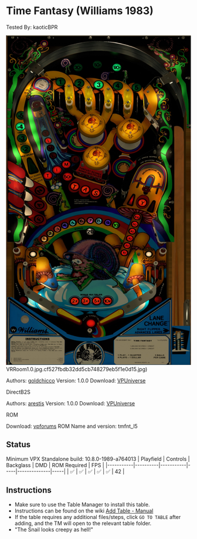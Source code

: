 # Time Fantasy (Williams 1983)
Tested By: kaoticBPR

![Table Preview](../../images/vpx-timefantasy.jpg)VRRoom1.0.jpg.cf527fbdb32dd5cb748279eb5f1e0d15.jpg)

Authors: [goldchicco](https://vpuniverse.com/profile/23579-goldchicco/)
Version: 1.0.0
Download: [VPUniverse](https://vpuniverse.com/files/file/13274-time-fantasy-williams-1983/)

DirectB2S

Authors: [arestis](https://vpuniverse.com/profile/2974-arestis/)
Version: 1.0.0
Download: [VPUniverse](https://vpuniverse.com/files/file/13327-time-fantasy-3-screen-authenticdirectb2s/)

ROM

Download: [vpforums](http://www.vpforums.org/index.php?app=downloads&showfile=233)
ROM Name and version: tmfnt_l5

## Status 

Minimum VPX Standalone build: 10.8.0-1989-a764013
| Playfield | Controls | Backglass | DMD | ROM Required | FPS | 
|-----------|----------|-----------|-----|--------------|-----|
| :white_check_mark: | :white_check_mark: | :white_check_mark: | :white_check_mark: | :white_check_mark: | 42 |

## Instructions

- Make sure to use the Table Manager to install this table.
- Instructions can be found on the wiki [Add Table - Manual](https://github.com/LegendsUnchained/vpx-standalone-alp4k/wiki/%5B04%5D-%F0%9F%A7%A1-TM-%E2%80%90-Other-Features#add-table---manual)
- If the table requires any additional files/steps, click `GO TO TABLE` after adding, and the TM will open to the relevant table folder.
- "The Snail looks creepy as hell!"

